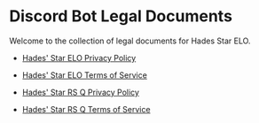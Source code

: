 # Discord Bot Legal Documents

Welcome to the collection of legal documents for Hades Star ELO.

- [Hades' Star ELO Privacy Policy](Hades_Star_ELO_Privacy_Policy.md)
- [Hades' Star ELO Terms of Service](Hades_Star_ELO_Terms_of_Service.md)

- [Hades' Star RS Q Privacy Policy](Hades_Star_RS_Q_Privacy_Policy.md)
- [Hades' Star RS Q Terms of Service](Hades_Star_RS_Q_Terms_of_Service.md)
